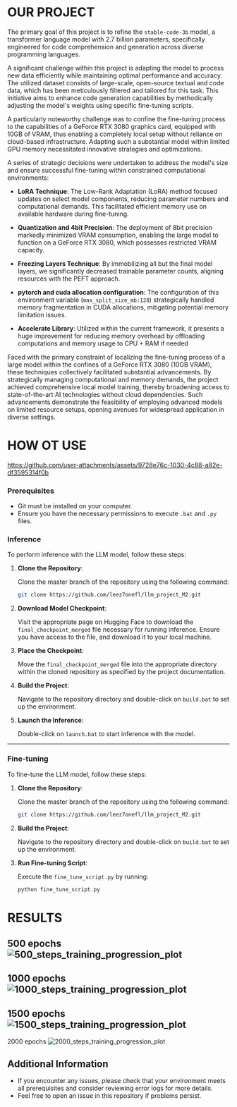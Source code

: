 # OUR PROJECT

The primary goal of this project is to refine the `stable-code-3b` model, a transformer language model with 2.7 billion parameters, specifically engineered for code comprehension and generation across diverse programming languages.

A significant challenge within this project is adapting the model to process new data efficiently while maintaining optimal performance and accuracy. The utilized dataset consists of large-scale, open-source textual and code data, which has been meticulously filtered and tailored for this task. This initiative aims to enhance code generation capabilities by methodically adjusting the model's weights using specific fine-tuning scripts. 

A particularly noteworthy challenge was to confine the fine-tuning process to the capabilities of a GeForce RTX 3080 graphics card, equipped with 10GB of VRAM, thus enabling a completely local setup without reliance on cloud-based infrastructure. Adapting such a substantial model within limited GPU memory necessitated innovative strategies and optimizations.


A series of strategic decisions were undertaken to address the model's size and ensure successful fine-tuning within constrained computational environments:

- **LoRA Technique**: The Low-Rank Adaptation (LoRA) method focused updates on select model components, reducing parameter numbers and computational demands. This facilitated efficient memory use on available hardware during fine-tuning.

- **Quantization and 4bit Precision**: The deployment of 8bit precision markedly minimized VRAM consumption, enabling the large model to function on a GeForce RTX 3080, which possesses restricted VRAM capacity.

- **Freezing Layers Technique**: By immobilizing all but the final model layers, we significantly decreased trainable parameter counts, aligning resources with the PEFT approach.

- **pytorch and cuda allocation configuration**: The configuration of this environment variable (`max_split_size_mb:128`) strategically handled memory fragmentation in CUDA allocations, mitigating potential memory limitation issues.

- **Accelerate Library**: Utilized within the current framework, it presents a huge improvement for reducing memory overhead by offloading computations and memory usage to CPU + RAM if needed
  
Faced with the primary constraint of localizing the fine-tuning process of a large model within the confines of a GeForce RTX 3080 (10GB VRAM), these techniques collectively facilitated substantial advancements. By strategically managing computational and memory demands, the project achieved comprehensive local model training, thereby broadening access to state-of-the-art AI technologies without cloud dependencies. Such advancements demonstrate the feasibility of employing advanced models on limited resource setups, opening avenues for widespread application in diverse settings.

# HOW OT USE

https://github.com/user-attachments/assets/9728e76c-1030-4c88-a82e-df3595314f0b

### Prerequisites

- Git must be installed on your computer.
- Ensure you have the necessary permissions to execute `.bat` and `.py` files.

### Inference

To perform inference with the LLM model, follow these steps:

1. **Clone the Repository**: 

   Clone the master branch of the repository using the following command:
   ```bash
   git clone https://github.com/leez7onefl/llm_project_M2.git
   ```

2. **Download Model Checkpoint**:

   Visit the appropriate page on Hugging Face to download the `final_checkpoint_merged` file necessary for running inference. Ensure you have access to the file, and download it to your local machine.

3. **Place the Checkpoint**:

   Move the `final_checkpoint_merged` file into the appropriate directory within the cloned repository as specified by the project documentation.

4. **Build the Project**: 

   Navigate to the repository directory and double-click on `build.bat` to set up the environment.

5. **Launch the Inference**: 

   Double-click on `launch.bat` to start inference with the model.
   
---
### Fine-tuning

To fine-tune the LLM model, follow these steps:

1. **Clone the Repository**:

   Clone the master branch of the repository using the following command:
   ```bash
   git clone https://github.com/leez7onefl/llm_project_M2.git
   ```

2. **Build the Project**:

   Navigate to the repository directory and double-click on `build.bat` to set up the environment.

3. **Run Fine-tuning Script**: 

   Execute the `fine_tune_script.py` by running:
   ```bash
   python fine_tune_script.py
   ```

# RESULTS

500 epochs
![500_steps_training_progression_plot](https://github.com/user-attachments/assets/ffc23a99-72c4-46a3-af4d-6383400a6d34)
---

1000 epochs
![1000_steps_training_progression_plot](https://github.com/user-attachments/assets/2b32861b-fc70-4ece-adba-66ca64653179)
---

1500 epochs
![1500_steps_training_progression_plot](https://github.com/user-attachments/assets/0a70716b-0862-4fd6-affc-608f5e12c6c8)
---

2000 epochs
![2000_steps_training_progression_plot](https://github.com/user-attachments/assets/176b8a5d-7d84-49be-914c-ec9fdc4b23cd)

## Additional Information

- If you encounter any issues, please check that your environment meets all prerequisites and consider reviewing error logs for more details.
- Feel free to open an issue in this repository if problems persist.
